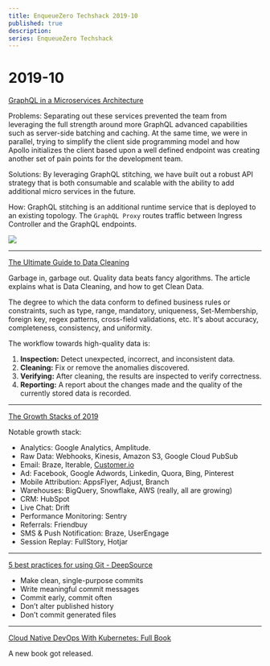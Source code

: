 ```yaml
---
title: EnqueueZero Techshack 2019-10
published: true
description:
series: EnqueueZero Techshack
---
```


# 2019-10

[GraphQL in a Microservices Architecture](https://itnext.io/graphql-in-a-microservices-architecture-d17922b886eb)

Problems: Separating out these services prevented the team from leveraging the full strength around more GraphQL advanced capabilities such as server-side batching and caching. At the same time, we were in parallel, trying to simplify the client side programming model and how Apollo initializes the client based upon a well defined endpoint was creating another set of pain points for the development team.

Solutions: By leveraging GraphQL stitching, we have built out a robust API strategy that is both consumable and scalable with the ability to add additional micro services in the future.

How: GraphQL stitching is an additional runtime service that is deployed to an existing topology. The `GraphQL Proxy` routes traffic between Ingress Controller and the GraphQL endpoints.

![](https://cdn-images-1.medium.com/max/1600/1*S6sI4vnB5o4ktXzrY3Orkg.png)

---

[The Ultimate Guide to Data Cleaning](https://towardsdatascience.com/the-ultimate-guide-to-data-cleaning-3969843991d4)

Garbage in, garbage out. Quality data beats fancy algorithms. The article explains what is Data Cleaning, and how to get Clean Data.

The degree to which the data conform to defined business rules or constraints, such as type, range, mandatory, uniqueness, Set-Membership, foreign key, regex patterns, cross-field validations, etc. It's about accuracy, completeness, consistency, and uniformity.

The workflow towards high-quality data is:

1. **Inspection:** Detect unexpected, incorrect, and inconsistent data.
2. **Cleaning:** Fix or remove the anomalies discovered.
3. **Verifying:** After cleaning, the results are inspected to verify correctness.
4. **Reporting:** A report about the changes made and the quality of the currently stored data is recorded.

---

[The Growth Stacks of 2019](https://segment.com/blog/the-growth-stacks-of-2019/)

Notable growth stack:

- Analytics: Google Analytics, Amplitude.
- Raw Data: Webhooks, Kinesis, Amazon S3, Google Cloud PubSub
- Email: Braze, Iterable, [Customer.io](http://customer.io/)
- Ad: Facebook, Google Adwords, Linkedin, Quora, Bing, Pinterest
- Mobile Attribution: AppsFlyer, Adjust, Branch
- Warehouses: BigQuery, Snowflake, AWS (really, all are growing)
- CRM: HubSpot
- Live Chat: Drift
- Performance Monitoring: Sentry
- Referrals: Friendbuy
- SMS & Push Notification: Braze, UserEngage
- Session Replay: FullStory, Hotjar

---

[5 best practices for using Git - DeepSource](https://deepsource.io/blog/git-best-practices/)

- Make clean, single-purpose commits
- Write meaningful commit messages
- Commit early, commit often
- Don’t alter published history
- Don’t commit generated files

---

[Cloud Native DevOps With Kubernetes: Full Book](https://www.nginx.com/resources/library/cloud-native-devops-with-kubernetes/)

A new book got released.
